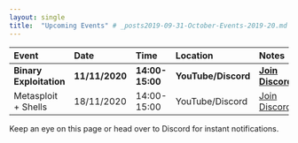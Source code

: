 ```yaml
---
layout: single
title:  "Upcoming Events" # _posts2019-09-31-October-Events-2019-20.md 
---
```

| Event | Date | Time | Location | Notes
|:-----------------|:----------|:-----------|:-----------|:-----------|
| __Binary Exploitation__ | __11/11/2020__ | __14:00-15:00__ | __YouTube/Discord__ | __[Join Discord](https://discordapp.com/invite/p6qGd3D)__ |
| Metasploit + Shells | 18/11/2020 | 14:00-15:00 | YouTube/Discord | [Join Discord](https://discordapp.com/invite/p6qGd3D) |

Keep an eye on this page or head over to Discord for instant notifications.
